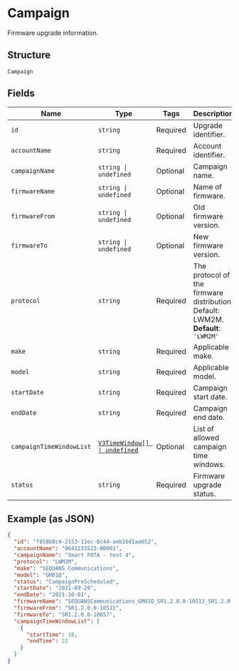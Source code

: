 
# Campaign

Firmware upgrade information.

## Structure

`Campaign`

## Fields

| Name | Type | Tags | Description |
|  --- | --- | --- | --- |
| `id` | `string` | Required | Upgrade identifier. |
| `accountName` | `string` | Required | Account identifier. |
| `campaignName` | `string \| undefined` | Optional | Campaign name. |
| `firmwareName` | `string \| undefined` | Optional | Name of firmware. |
| `firmwareFrom` | `string \| undefined` | Optional | Old firmware version. |
| `firmwareTo` | `string \| undefined` | Optional | New firmware version. |
| `protocol` | `string` | Required | The protocol of the firmware distribution. Default: LWM2M.<br>**Default**: `'LWM2M'` |
| `make` | `string` | Required | Applicable make. |
| `model` | `string` | Required | Applicable model. |
| `startDate` | `string` | Required | Campaign start date. |
| `endDate` | `string` | Required | Campaign end date. |
| `campaignTimeWindowList` | [`V3TimeWindow[] \| undefined`](../../doc/models/v3-time-window.md) | Optional | List of allowed campaign time windows. |
| `status` | `string` | Required | Firmware upgrade status. |

## Example (as JSON)

```json
{
  "id": "f858b8c4-2153-11ec-8c44-aeb16d1aa652",
  "accountName": "0642233522-00001",
  "campaignName": "Smart FOTA - test 4",
  "protocol": "LWM2M",
  "make": "SEQUANS Communications",
  "model": "GM01Q",
  "status": "CampaignPreScheduled",
  "startDate": "2021-09-29",
  "endDate": "2021-10-01",
  "firmwareName": "SEQUANSCommunications_GM01Q_SR1.2.0.0-10512_SR1.2.0.0-10657",
  "firmwareFrom": "SR1.2.0.0-10512",
  "firmwareTo": "SR1.2.0.0-10657",
  "campaignTimeWindowList": [
    {
      "startTime": 18,
      "endTime": 22
    }
  ]
}
```

